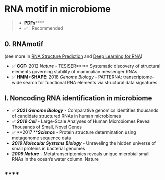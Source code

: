 # RNA motif in microbiome

> * [**PDFs**](../ai/)****
> * ✅ : Recommended

## 0. **RNAmotif**

&#x20; (see more in [RNA Structure Prediction](rna-structure.md) and [Deep Learning for RNA](../ai/deep-learning-for-rna.md))

* ✅ **CGF:** 2012 _Nature_  - TESISER**:** Systematic discovery of structural elements governing stability of mammalian messenger RNAs
* ✅ **HMM+SHAPE**: 2018 _Genome Biology_ - PATTERNA: transcriptome-wide search for functional RNA elements via structural data signatures

## I. Noncoding RNA identification in microbiome

* ✅ _**2021 Genome Biology**_ - Comparative genomics identifies thousands of candidate structured RNAs in human microbiomes
* ✅ _**2019 Cell**_ - Large-Scale Analyses of Human Microbiomes Reveal Thousands of Small, Novel Genes
* ✅ **2017 **_**Science**_ - Protein structure determination using metagenome sequence data
* _**2019 Molecular Systems Biology**_ - Unraveling the hidden universe of small proteins in bacterial genomes
* _**2009 Nature**_ - Metatranscriptomics reveals unique microbial small RNAs in the ocean’s water column. Nature

## ****
